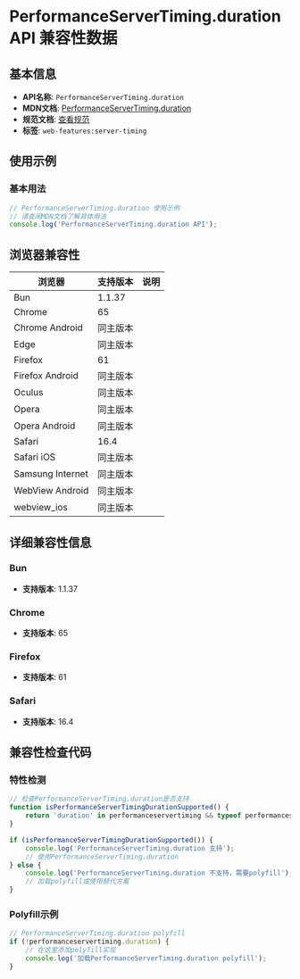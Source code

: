 # PerformanceServerTiming.duration API 兼容性数据

## 基本信息

- **API名称**: `PerformanceServerTiming.duration`
- **MDN文档**: [PerformanceServerTiming.duration](https://developer.mozilla.org/docs/Web/API/PerformanceServerTiming/duration)
- **规范文档**: [查看规范](https://w3c.github.io/server-timing/#dom-performanceservertiming-duration)
- **标签**: `web-features:server-timing`

## 使用示例

### 基本用法

```javascript
// PerformanceServerTiming.duration 使用示例
// 请查阅MDN文档了解具体用法
console.log('PerformanceServerTiming.duration API');
```

## 浏览器兼容性

| 浏览器 | 支持版本 | 说明 |
|--------|----------|------|
| Bun | 1.1.37 |  |
| Chrome | 65 |  |
| Chrome Android | 同主版本 |  |
| Edge | 同主版本 |  |
| Firefox | 61 |  |
| Firefox Android | 同主版本 |  |
| Oculus | 同主版本 |  |
| Opera | 同主版本 |  |
| Opera Android | 同主版本 |  |
| Safari | 16.4 |  |
| Safari iOS | 同主版本 |  |
| Samsung Internet | 同主版本 |  |
| WebView Android | 同主版本 |  |
| webview_ios | 同主版本 |  |

## 详细兼容性信息

### Bun

- **支持版本**: 1.1.37

### Chrome

- **支持版本**: 65

### Firefox

- **支持版本**: 61

### Safari

- **支持版本**: 16.4

## 兼容性检查代码

### 特性检测

```javascript
// 检查PerformanceServerTiming.duration是否支持
function isPerformanceServerTimingDurationSupported() {
    return 'duration' in performanceservertiming && typeof performanceservertiming.duration === 'function';
}

if (isPerformanceServerTimingDurationSupported()) {
    console.log('PerformanceServerTiming.duration 支持');
    // 使用PerformanceServerTiming.duration
} else {
    console.log('PerformanceServerTiming.duration 不支持，需要polyfill');
    // 加载polyfill或使用替代方案
}
```

### Polyfill示例

```javascript
// PerformanceServerTiming.duration polyfill
if (!performanceservertiming.duration) {
    // 在这里添加polyfill实现
    console.log('加载PerformanceServerTiming.duration polyfill');
}
```

